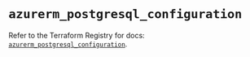 # `azurerm_postgresql_configuration`

Refer to the Terraform Registry for docs: [`azurerm_postgresql_configuration`](https://registry.terraform.io/providers/hashicorp/azurerm/2.99.0/docs/resources/postgresql_configuration).
